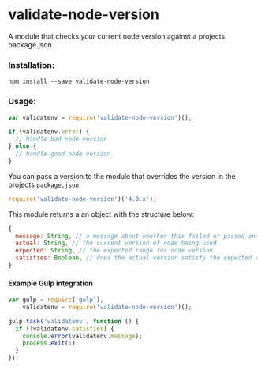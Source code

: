 # validate-node-version

A module that checks your current node version against a projects package.json

### Installation:

```
npm install --save validate-node-version
```

### Usage:

```js
var validatenv = require('validate-node-version')();

if (validatenv.error) {
  // handle bad node version
} else {
  // handle good node version
}
```

You can pass a version to the module that overrides the version in the projects `package.json`:

```js
require('validate-node-version')('4.0.x');
```

This module returns a an object with the structure below:

```js
{
  message: String, // a message about whether this failed or passed and why
  actual: String, // the current version of node being used
  expected: String, // the expected range for node version
  satisfies: Boolean, // does the actual version satisfy the expected version
}
```

#### Example Gulp integration

```js
var gulp = require('gulp'),
    validatenv = require('validate-node-version')();

gulp.task('validatenv', function () {
  if (!validatenv.satisfies) {
    console.error(validatenv.message);
    process.exit(1);
  }
});
```
